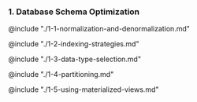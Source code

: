 ### 1. Database Schema Optimization

@include "./1-1-normalization-and-denormalization.md"

@include "./1-2-indexing-strategies.md"

@include "./1-3-data-type-selection.md"

@include "./1-4-partitioning.md"

@include "./1-5-using-materialized-views.md"

